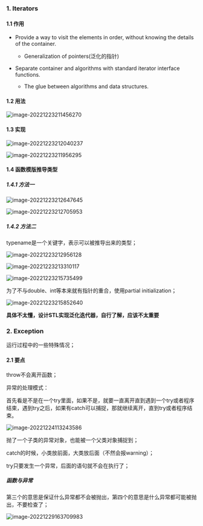 ### 1. Iterators
#### 1.1 作用
- Provide a way to visit the elements in order, without knowing the details of the container.
    - Generalization of pointers(泛化的指针)

- Separate container and algorithms with standard 
  iterator interface functions.
    - The glue between algorithms and data structures.

#### 1.2 用法

![image-20221223211456270](../../img/test/202212232115899.png)

#### 1.3 实现

![image-20221223212040237](../../img/test/202212232120264.png)

![image-20221223211956295](../../img/test/202212232119335.png)

#### 1.4 函数模版推导类型

##### 1.4.1 方法一

![image-20221223212647645](../../img/test/202212232126680.png)

![image-20221223212705953](../../img/test/202212232127976.png)

##### 1.4.2 方法二

typename是一个关键字，表示可以被推导出来的类型；

![image-20221223212956128](../../img/test/202212232129154.png)

![image-20221223213310117](../../img/test/202212232133154.png)

 ![image-20221223215735499](../../img/test/202212232157585.png)

为了不与double、int等本来就有指针的重合，使用partial initialization；

![image-20221223215852640](../../img/test/202212232158668.png)

**具体不太懂，设计STL实现泛化迭代器，自行了解，应该不太重要**

### 2. Exception
运行过程中的一些特殊情况；
#### 2.1 要点
throw不会离开函数；

异常的处理模式：

首先看是不是在一个try里面，如果不是，就要一直离开直到遇到一个try或者程序结束，遇到try之后，如果有catch可以捕捉，那就继续离开，直到try或者程序结束。

![image-20221224113243586](../../img/test/202212241132669.png)

抛了一个子类的异常对象，也能被一个父类对象捕捉到；

catch的时候，小类放前面，大类放后面（不然会报warning）；

try只要发生一个异常，后面的语句就不会在执行了；

##### 函数与异常

第三个的意思是保证什么异常都不会被抛出，第四个的意思是什么异常都可能被抛出，不要检查了；

![image-20221229163709983](../../img/test/202212291637062.png)

